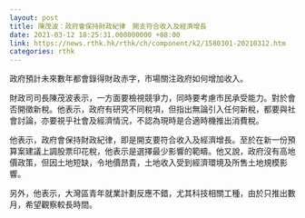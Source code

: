 ```yaml
---
layout: post
title: 陳茂波：政府會保持財政紀律　開支符合收入及經濟增長
date: 2021-03-12 18:25:31.000000000 +08:00
link: https://news.rthk.hk/rthk/ch/component/k2/1580301-20210312.htm
categories: rthk
---
```


政府預計未來數年都會錄得財政赤字，市場關注政府如何增加收入。

財政司司長陳茂波表示，一方面要檢視競爭力，同時要考慮市民承受能力。對於會否開徵新稅。他表示，政府有研究不同稅項，但指出無論引入任何新稅，都要與社會討論，亦要視乎社會及經濟情況，不認為現時是合適時機推出消費稅。

他表示，政府會保持財政紀律，即是開支要符合收入及經濟增長。至於在新一份預算案建議上調股票印花稅，他表示是選擇最少影響的範疇。他又說，政府沒有高地價政策，但因土地短缺，令地價昂貴，土地收入受到經濟環境及所售土地規模影響。

另外，他表示，大灣區青年就業計劃反應不錯，尤其科技相關工種，由於只推出數月，希望觀察較長時間。
